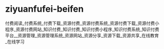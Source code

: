 # ziyuanfufei-beifen
 付费阅读_付费系统_付费下载_资源付费_资源付费系统_资源付费下载_资源付费小程序_资源付费网站_知识付费_知识付费_知识付费小程序_知识付费系统_知识付费平台__资源管理_资源管理系统_资源网站_资源分享_资源下载_资源共享_在线教育_在线学习
